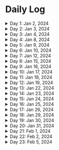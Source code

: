 # Daily Log

<details>
  <summary>Day 1: Jan 2, 2024</summary>

  ### Today's Progress:
  * Completed Cat Photo App Webpage on freeCodeCamp
  * Completed building a Cafe Menu using basic CSS
  * Started Dave Gray's course on HTML (finished Ch.1)
  * Cleaned up notes taken from Dave Gray's course

  ### Link to work:
  * None

  ### New thing(s) learned:
  1. Didn't know that you could nest labels inside of inputs for forms.
  2. Didn't know that you could nest a link within an image via HTML.

  ### Thoughts:
  * There's a lot to learn about HTML when you get back into it after so long. I took Web Design in High School and everything was slow to learn. But, using something like YouTube or freeCodeCamp to help teach me makes things a lot faster. Everything seems a lot more interesting than it did before.

  ### Time spent working
  * 2.3 hours
</details>

<details>
  <summary>Day 2: Jan 3, 2024</summary>

  ### Today's Progress: 
  * Continued working on Dave Gray's Course on HTML (Ch.2 - Ch.5)

  ### Link to work:
  * None

  ### New thing(s) learned:
  * Description Lists are something I haven't heard of before or learned about previously.

  ### Thoughts:
  * Working hard and enjoying it!

  ### Time spent working
  * 1.16 hrs
</details>

<details>
  <summary>Day 3: Jan 4, 2024</summary>

  ### Today's Progress: 
  * Continued working on Dave Gray's Course on HTML (Ch.5 - Ch.6) *still working on Ch.6*

  ### Link to work:
  * None

  ### New thing(s) learned:
  1. Learned about the 3 different types of links (Absolute Reference, Relative Reference, and Internal Reference)
  2. Learned about the 2 different loading attributes used for images (Lazy and Eager)

  ### Thoughts:
  * Not sure how often I'll use the different types of links, but I feel as if the image attributes may be used quite often for me depending on the site. We still do live in a time where some people most likely have dial-up internet from the 90's.

  ### Time spent working
  * 1.16 hrs
</details>

<details>
  <summary>Day 4: Jan 8, 2024</summary>

  ### Today's Progress: 
  * Continued working on Dave Gray's Course on HTML (Ch.6 - Ch.9)

  ### Link to work:
  * None

  ### New thing(s) learned:
  1. Learned a lot more about HTML tables that I thought I knew in the beginning
  2. Forms have a ton of elements and attributes that can make them very helpful for submitting information about something.

  ### Thoughts:
  * I hope to create a few HTML-only projects on tables and forms so I'm able to get used to them. Probably not a big deal, but it would be something fun and new to do while learning.

  ### Time spent working
  * 2.33 hrs
</details>

<details>
  <summary>Day 5: Jan 9, 2024</summary>

  ### Today's Progress: 
  * Completed Dave Gray's course on HTML by completing the final project

  ### Link to work:
  * [Little Taco Shop - GitHub](https://github.com/kylecreate/LTS)

  ### New thing(s) learned:
  * The difference of using articles and sections. After watching his solution, I changed my sections to articles and changed a few things around as well.

  ### Thoughts:
  * I enjoyed working on this project. Before I start learning CSS, I'm going to find a few more HTML projects to work on to get more of an understanding of the language. I believe 2-3 projects should be good.

  ### Time spent working
  * 2.5 hrs
</details>

<details>
  <summary>Day 6: Jan 10, 2024</summary>

  ### Today's Progress: 
  * Started and completed the MDN project of creating a table of planets data

  ### Link to work:
  * [Table of Planets Project](https://github.com/kylecreate/TableOfPlanets)

  ### New thing(s) learned:
  * Structuring of tables in general

  ### Thoughts:
  * This was a bit of a challenge, but I enjoyed this project a lot.

  ### Time spent working
  * 2 hrs
</details>

<details>
  <summary>Day 7: Jan 12, 2024</summary>

  ### Today's Progress: 
  * Completed building a registration form on Responsive Web Design (fCC)
  * Completed certification project #1 or 5 on Responsive Web Design (fCC)

  ### Link to work:
  * [FCC Survey](https://github.com/kylecreate/FCC-Survey)

  ### New thing(s) learned:
  * Learned more about how forms and fieldsets are created to generate one possible giant form.

  ### Thoughts:
  * I enjoyed this challenging project. I'm enjoying web development so far!

  ### Time spent working
  * 2 hrs
</details>

<details>
  <summary>Day 8: Jan 15, 2024</summary>

  ### Today's Progress: 
  * Completed Rothko Painting (CSS Box Model) on Responsive Web Design (fCC)
  * Completed Photo Gallery (CSS Flexbox) on Responsive Web Design (fCC)
  * Completed Nutrition Label on Responsive Web Design (fCC)

  ### Link to work:
  * None

  ### New thing(s) learned:
  * Learned how the CSS box model and CSS Flexbox work while creating the Rothko Painting and Photo Gallery. Excited to learn more about these in the future.

  ### Thoughts:
  * Box model and flexbox of CSS will take some time to learn, but I can see how these make websites look better.

  ### Time spent working
  * 1.5 hrs
</details>

<details>
  <summary>Day 9: Jan 16, 2024</summary>

  ### Today's Progress: 
  * Completed learning about Accessibility by building a HTML/CSS Quiz on Responsive Web Design (fCC)
  * Started on the 2nd certification project for Responsive Web Design (fCC)

  ### Link to work:
  * None

  ### New thing(s) learned:
  * A lot of things about web accessibility. Excited to learn more as I get into CSS and making things easier for those who need the assistance.

  ### Thoughts:
  * When working on the Quiz assignment from freeCodeCamp, I found a lot of the accessibility questions a bit difficult. I'm looking forward to learning more and understanding accessibility. Maybe I'll use the [rubber duck theory](https://en.wikipedia.org/wiki/Rubber_duck_debugging) as I teach myself?

  ### Time spent working
  * 1.5 hrs
</details>

<details>
  <summary>Day 10: Jan 17, 2024</summary>

  ### Today's Progress: 
  * Completed certification project #2 or 5 on Responsive Web Design (fCC)
  * Completed building a Balance Sheet on fCC
  * Completed building a Cat Painting on fCC

  ### Link to work:
  * [FCC Tribute Page](https://github.com/kylecreate/FCC-Tribute)

  ### New thing(s) learned:
  * Learned a lot about positioning and intermediate CSS.

  ### Thoughts:
  * Some of it was confusing, but I think with my other resources I plan on learning from and projects I plan on doing, everything should make sense sooner or later.

  ### Time spent working
  * 2 hrs
</details>

<details>
  <summary>Day 11: Jan 18, 2024</summary>

  ### Today's Progress: 
  * Completed building a responsive piano (fCC)
  * Completed certification project #3 or 5 on Responsive Web Design (fCC)
  * Completed building a city skyline (fCC)

  ### Link to work:
  * [FCC Tech Doc](https://kylecreate-fcctechdoc.netlify.app/)

  ### New thing(s) learned:
  * Learned a lot about the root element and different gradients

  ### Thoughts:
  * The Root element is super useful!

  ### Time spent working
  * 2 hrs
</details>

<details>
  <summary>Day 12: Jan 19, 2024</summary>

  ### Today's Progress: 
  * Completed building a magazine (fCC)
  * Completed certification project #4 or 5 on Responsive Web Design (fCC)

  ### Link to work:
  * [FCC Product Landing](https://github.com/kylecreate/FCC-ProductLanding)

  ### New thing(s) learned:
  * Learned more in-depth on creating flexboxes and grids for a website.

  ### Thoughts:
  * Not sure when I'll ever use the magazine-like style for a website in my future, but it was useful to learn. Maybe something will come along?

  ### Time spent working
  * 2 hrs
</details>

<details>
  <summary>Day 13: Jan 22, 2024</summary>

  ### Today's Progress: 
  * Completed building a Ferris Wheel using CSS Animations
  * Completed building a Penguin using CSS Transformations
  * Completed certification project #5 or 5 on Responsive Web Design (fCC) - Recived my certification from the site! 🎉

  ### Link to work:
  * [FCC Personal Portfolio](https://github.com/kylecreate/FCC-Portfolio)

  ### New thing(s) learned:
  * Learned a lot about how animations work in CSS and transformations

  ### Thoughts:
  * Hopefully in the future I can get better with animations and transformations. With animations however, I feel as if it'll be like the magazine project. When will I use it? Who knows, we'll see.

  ### Time spent working
  * 2.5 hrs
</details>

<details>
  <summary>Day 14: Jan 23, 2024</summary>

  ### Today's Progress: 
  * Started Dave Gray's CSS Course on YouTube (Ch.1 → Ch.2, starting Ch.3 tomorrow)

  ### Link to work:
  * None

  ### New thing(s) learned:
  * Learned more about the different selectors that can be used for CSS.

  ### Thoughts:
  * I never understood the differences between the selectors until now. It makes since as to why a Class selector is superior to an ID selector.

  ### Time spent working
  * 1.25 hrs
</details>

<details>
  <summary>Day 15: Jan 24, 2024</summary>

  ### Today's Progress: 
  * Continued working on Dave Gray's CSS Course on YouTube (Ch.3 → Ch.5, starting Ch.5 tomorrow)

  ### Link to work:
  * None

  ### New thing(s) learned:
  * Learned more indepth about the different color, units, and sizes values that are used to change the sizes of the page.

  ### Thoughts:
  * I'll have a hard time with sizing I believe, but with enough practice I should be good!

  ### Time spent working
  * 1.25 hrs
</details>

<details>
  <summary>Day 16: Jan 25, 2024</summary>

  ### Today's Progress: 
  * Continued working on Dave Gray's CSS Course on YouTube (Ch.5 → Ch.7, starting Ch.7 tomorrow)

  ### Link to work:
  * None

  ### New thing(s) learned:
  * Learned more and indepth about the CSS Box Model and fonts.

  ### Thoughts:
  * I think I see the reason that people use Google Chrome for creating websites since it's easier to see what the box model looks like on certain content. Firefox doesn't really show the colors that I'm aware of, unless I'm wrong.

  ### Time spent working
  * 1.25 hrs
</details>

<details>
  <summary>Day 17: Jan 26, 2024</summary>

  ### Today's Progress: 
  * Continued working on Dave Gray's CSS Course on YouTube (Ch.7 → Ch.12, starting Ch.13 next week)

  ### Link to work:
  * None

  ### New thing(s) learned:
  * Learned more about list styles, floats, and columns.

  ### Thoughts:
  * I'm having the feeling and thoughts of creating my own website/portfolio now after learning some of these. That may become a future probject.

  ### Time spent working
  * 2.3 hrs
</details>

<details>
  <summary>Day 18: Jan 29, 2024</summary>

  ### Today's Progress: 
  * Continued working on Dave Gray's CSS Course on YouTube (Ch.13 → Ch.14, starting Ch.15 tomorrow)

  ### Link to work:
  * None

  ### New thing(s) learned:
  * Learned more about Flexbox and Positioning different items of content to be viewed on a page.

  ### Thoughts:
  * I'm excited to learn more indepth about this with a future learning video from fCC about Responsive Design. I'm amazed sometimes at what you can do with a website when creating one.

  ### Time spent working
  * 1.25 hrs
</details>

<details>
  <summary>Day 19: Jan 30, 2024</summary>

  ### Today's Progress: 
  * Continued working on Dave Gray's CSS Course on YouTube (Ch.15 → Ch.16, starting Ch.17 tomorrow)

  ### Link to work:
  * None

  ### New thing(s) learned:
  * Learned more about images and their settings along with the grid layout of CSS.

  ### Thoughts:
  * Making the example grid layout with the video made it looks like an actual website which was fun. With the images section, I felt I knew enough until a few properties came up.

  ### Time spent working
  * 1.5 hrs
</details>

<details>
  <summary>Day 20: Jan 31, 2024</summary>

  ### Today's Progress: 
  * Continued working on Dave Gray's CSS Course on YouTube (Ch.17 → Ch.20, starting Ch.20 tomorrow)

  ### Link to work:
  * [Card Mini-Project](https://github.com/kylecreate/CardMiniProject)

  ### New thing(s) learned:
  * Learned about Media Queries and Pseudo Selectors/Classes

  ### Thoughts:
  * Media queries are pretty cool and excited to use them in the future. As for Pseudo Selectors and classes, I can definietly see how these can be useful.

  ### Time spent working
  * 1.5 hrs
</details>

<details>
  <summary>Day 21: Feb 1, 2024</summary>

  ### Today's Progress: 
  * Continued working on Dave Gray's CSS Course on YouTube (Ch.20 → Ch.21, starting Ch.22 tomorrow)

  ### Link to work:
  * None

  ### New thing(s) learned:
  * Learned more about CSS functions and variables

  ### Thoughts:
  * I see how the variables in CSS and functions would be useful for multiple colors/sizes/etc.. I see myself using these in the future.

  ### Time spent working
  * 1.35 hrs
</details>

<details>
  <summary>Day 22: Feb 2, 2024</summary>

  ### Today's Progress: 
  * Continued working on Dave Gray's CSS Course on YouTube (Ch.22 → Final Project, will complete the project next week)

  ### Link to work:
  * None

  ### New thing(s) learned:
  * Learned more about animations using CSS

  ### Thoughts:
  * I'm unsure of how often I'd be using animations in CSS, but of course you never know. I supposed it would be whenever I make a responsive navigation menu with a hamburger menu.

  ### Time spent working
  * 1.9 hrs
</details>

<details>
  <summary>Day 23: Feb 5, 2024</summary>

  ### Today's Progress: 
  * 

  ### Link to work:
  * 

  ### New thing(s) learned:
  * 

  ### Thoughts:
  * 

  ### Time spent working
  * 
</details>